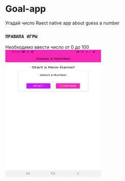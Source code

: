 # Goal-app
Угадай число
Raect native app about guess a number

### `ПРАВИЛА ИГРЫ`
Необходимо ввести число от 0 до 100
<br><img src="https://github.com/Tekill39/image/blob/master/scrinshots/goal/Screenshot_20210902-204643_Expo%20Go.jpg" width="300" height="400" /><br>

